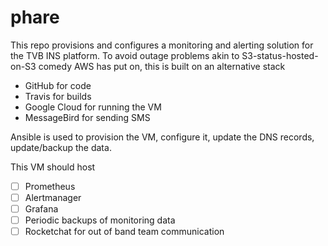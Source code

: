 # phare

This repo provisions and configures a monitoring and alerting
solution for the TVB INS platform.  To avoid outage problems akin
to S3-status-hosted-on-S3 comedy AWS has put on, this is built on
an alternative stack

- GitHub for code
- Travis for builds
- Google Cloud for running the VM
- MessageBird for sending SMS

Ansible is used to provision the VM, configure it, update the
DNS records, update/backup the data.

This VM should host

- [ ] Prometheus
- [ ] Alertmanager
- [ ] Grafana
- [ ] Periodic backups of monitoring data
- [ ] Rocketchat for out of band team communication
